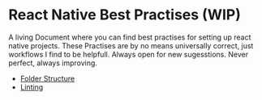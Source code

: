 # React Native Best Practises (WIP)

A living Document where you can find best practises for setting up react native projects.
These Practises are by no means universally correct, just workflows I find to be helpfull.
Always open for new sugesstions. Never perfect, always improving.

- [Folder Structure](./FolderStructure/folderStructure.md)
- [Linting](./Linting/linting.md)
